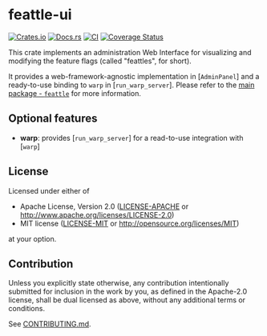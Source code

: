 # feattle-ui

[![Crates.io](https://img.shields.io/crates/v/feattle-ui.svg)](https://crates.io/crates/feattle-ui)
[![Docs.rs](https://docs.rs/feattle-ui/badge.svg)](https://docs.rs/feattle-ui)
[![CI](https://github.com/sitegui/feattle-rs/workflows/Continuous%20Integration/badge.svg)](https://github.com/sitegui/feattle-rs/actions)
[![Coverage Status](https://coveralls.io/repos/github/sitegui/feattle-rs/badge.svg?branch=master)](https://coveralls.io/github/sitegui/feattle-rs?branch=master)

This crate implements an administration Web Interface for visualizing and modifying the feature
flags (called "feattles", for short).

It provides a web-framework-agnostic implementation in [`AdminPanel`] and a ready-to-use binding
to `warp` in [`run_warp_server`]. Please refer to the
[main package - `feattle`](https://crates.io/crates/feattle) for more information.

## Optional features

- **warp**: provides [`run_warp_server`] for a read-to-use integration with [`warp`]

## License

Licensed under either of

 * Apache License, Version 2.0
   ([LICENSE-APACHE](LICENSE-APACHE) or http://www.apache.org/licenses/LICENSE-2.0)
 * MIT license
   ([LICENSE-MIT](LICENSE-MIT) or http://opensource.org/licenses/MIT)

at your option.

## Contribution

Unless you explicitly state otherwise, any contribution intentionally submitted
for inclusion in the work by you, as defined in the Apache-2.0 license, shall be
dual licensed as above, without any additional terms or conditions.

See [CONTRIBUTING.md](CONTRIBUTING.md).
